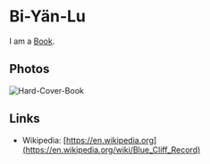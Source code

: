 # Bi-Yän-Lu

I am a [Book](700054.md).

## Photos

![Hard-Cover-Book](400000227.jpg)

## Links

- Wikipedia: [https://en.wikipedia.org](https://en.wikipedia.org/wiki/Blue_Cliff_Record)

